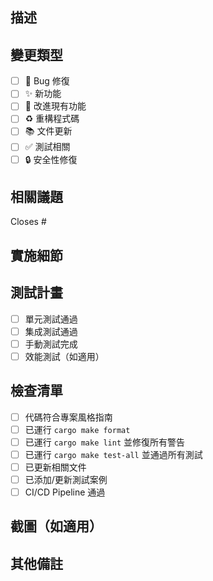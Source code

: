 ## 描述
<!-- 簡要描述此 MR 的目的和所做的更改 -->

## 變更類型
<!-- 請勾選適用的選項 -->
- [ ] 🐛 Bug 修復
- [ ] ✨ 新功能
- [ ] 🔧 改進現有功能
- [ ] ♻️ 重構程式碼
- [ ] 📚 文件更新
- [ ] ✅ 測試相關
- [ ] 🔒 安全性修復

## 相關議題
<!-- 關聯的 Issue 編號，如：Closes #123 -->
Closes #

## 實施細節
<!-- 詳細說明實施方式、技術決策等 -->

## 測試計畫
<!-- 說明如何測試這些變更 -->
- [ ] 單元測試通過
- [ ] 集成測試通過
- [ ] 手動測試完成
- [ ] 效能測試（如適用）

## 檢查清單
<!-- 提交前請確認以下項目 -->
- [ ] 代碼符合專案風格指南
- [ ] 已運行 `cargo make format`
- [ ] 已運行 `cargo make lint` 並修復所有警告
- [ ] 已運行 `cargo make test-all` 並通過所有測試
- [ ] 已更新相關文件
- [ ] 已添加/更新測試案例
- [ ] CI/CD Pipeline 通過

## 截圖（如適用）
<!-- 如有 UI 變更，請附上截圖 -->

## 其他備註
<!-- 任何其他需要說明的事項 -->